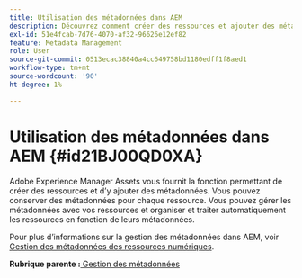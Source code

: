 ```yaml
---
title: Utilisation des métadonnées dans AEM
description: Découvrez comment créer des ressources et ajouter des métadonnées à l’aide d’Adobe Experience Manager Assets. Gestion des métadonnées à partir des guides d’AEM.
exl-id: 51e4fcab-7d76-4070-af32-96626e12ef82
feature: Metadata Management
role: User
source-git-commit: 0513ecac38840a4cc649758bd1180edff1f8aed1
workflow-type: tm+mt
source-wordcount: '90'
ht-degree: 1%

---
```


# Utilisation des métadonnées dans AEM {#id21BJ00QD0XA}

Adobe Experience Manager Assets vous fournit la fonction permettant de créer des ressources et d’y ajouter des métadonnées. Vous pouvez conserver des métadonnées pour chaque ressource. Vous pouvez gérer les métadonnées avec vos ressources et organiser et traiter automatiquement les ressources en fonction de leurs métadonnées.

Pour plus d’informations sur la gestion des métadonnées dans AEM, voir [Gestion des métadonnées des ressources numériques](https://experienceleague.adobe.com/docs/experience-manager-65/assets/using/metadata.html?lang=fr).

**Rubrique parente :**[ Gestion des métadonnées](manage-metadata.md)
